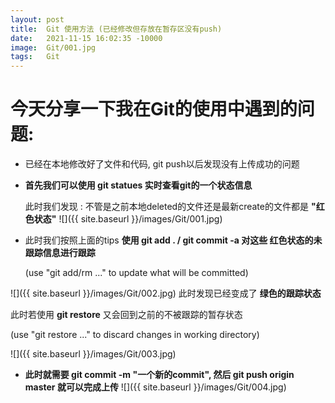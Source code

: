 ```yaml
---
layout: post
title:  Git 使用方法 (已经修改但存放在暂存区没有push)
date:   2021-11-15 16:02:35 -10000
image:  Git/001.jpg
tags:   Git
---
```


# 今天分享一下我在Git的使用中遇到的问题:
* 已经在本地修改好了文件和代码, git push以后发现没有上传成功的问题

* __首先我们可以使用 git statues 实时查看git的一个状态信息__

    此时我们发现 : 不管是之前本地deleted的文件还是最新create的文件都是 __"红色状态"__
![]({{ site.baseurl }}/images/Git/001.jpg)

* 此时我们按照上面的tips
    __使用 git add . / git commit -a 对这些 红色状态的未跟踪信息进行跟踪__ 
    
    (use "git add/rm <file>..." to update what will be committed)

![]({{ site.baseurl }}/images/Git/002.jpg)
    此时发现已经变成了 __绿色的跟踪状态__

  此时若使用 __git restore__ 又会回到之前的不被跟踪的暂存状态

  (use "git restore <file>..." to discard changes in working directory)

![]({{ site.baseurl }}/images/Git/003.jpg)

* __此时就需要 git commit -m "一个新的commit", 然后 git push origin master 就可以完成上传__
![]({{ site.baseurl }}/images/Git/004.jpg)

